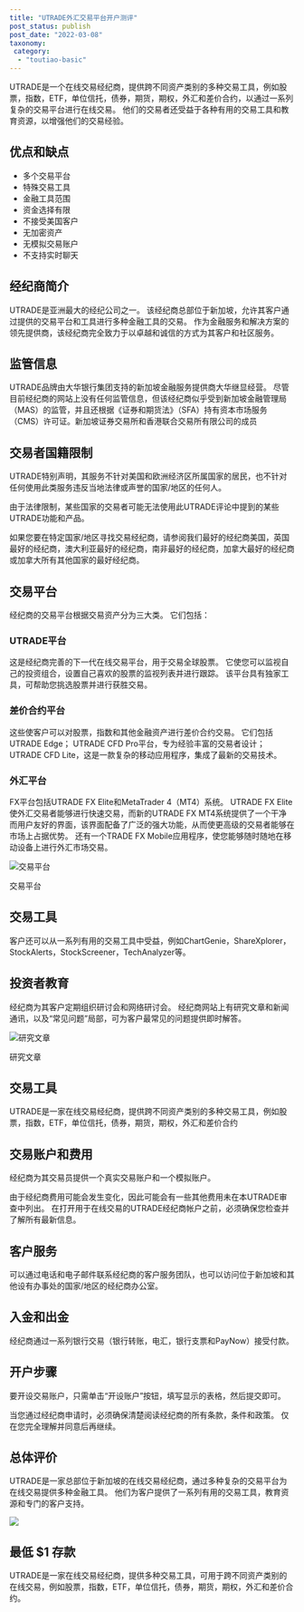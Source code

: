 ```yaml
---
title: "UTRADE外汇交易平台开户测评"
post_status: publish
post_date: "2022-03-08"
taxonomy:
 category: 
  - "toutiao-basic"
---
```


UTRADE是一个在线交易经纪商，提供跨不同资产类别的多种交易工具，例如股票，指数，ETF，单位信托，债券，期货，期权，外汇和差价合约，以通过一系列复杂的交易平台进行在线交易。 他们的交易者还受益于各种有用的交易工具和教育资源，以增强他们的交易经验。

## 优点和缺点
- 多个交易平台
- 特殊交易工具
- 金融工具范围
- 资金选择有限
- 不接受美国客户
- 无加密资产
- 无模拟交易账户
- 不支持实时聊天


## 经纪商简介

UTRADE是亚洲最大的经纪公司之一。 该经纪商总部位于新加坡，允许其客户通过提供的交易平台和工具进行多种金融工具的交易。 作为金融服务和解决方案的领先提供商，该经纪商完全致力于以卓越和诚信的方式为其客户和社区服务。

## 监管信息

UTRADE品牌由大华银行集团支持的新加坡金融服务提供商大华继显经营。 尽管目前经纪商的网站上没有任何监管信息，但该经纪商似乎受到新加坡金融管理局（MAS）的监管，并且还根据《证券和期货法》（SFA）持有资本市场服务（CMS）许可证。新加坡证券交易所和香港联合交易所有限公司的成员

## 交易者国籍限制

UTRADE特别声明，其服务不针对美国和欧洲经济区所属国家的居民，也不针对任何使用此类服务​​违反当地法律或声誉的国家/地区的任何人。

由于法律限制，某些国家的交易者可能无法使用此UTRADE评论中提到的某些UTRADE功能和产品。

如果您要在特定国家/地区寻找交易经纪商，请参阅我们最好的经纪商美国，英国最好的经纪商，澳大利亚最好的经纪商，南非最好的经纪商，加拿大最好的经纪商或加拿大所有其他国家的最好经纪商。

## 交易平台

经纪商的交易平台根据交易资产分为三大类。 它们包括：

### UTRADE平台

这是经纪商完善的下一代在线交易平台，用于交易全球股票。 它使您可以监视自己的投资组合，设置自己喜欢的股票的监视列表并进行跟踪。 该平台具有独家工具，可帮助您挑选股票并进行获胜交易。

### 差价合约平台

这些使客户可以对股票，指数和其他金融资产进行差价合约交易。 它们包括UTRADE Edge； UTRADE CFD Pro平台，专为经验丰富的交易者设计； UTRADE CFD Lite，这是一款复杂的移动应用程序，集成了最新的交易技术。

### 外汇平台

FX平台包括UTRADE FX Elite和MetaTrader 4（MT4）系统。 UTRADE FX Elite使外汇交易者能够进行快速交易，而新的UTRADE FX MT4系统提供了一个干净而用户友好的界面，该界面配备了广泛的强大功能，从而使更高级的交易者能够在市场上占据优势。 还有一个TRADE FX Mobile应用程序，使您能够随时随地在移动设备上进行外汇市场交易。

![交易平台](https://cdn.fendou.la/funstoutiao/2020/11/UTRADE-Review-Trading-Platform.jpg "交易平台")

交易平台

## 交易工具

客户还可以从一系列有用的交易工具中受益，例如ChartGenie，ShareXplorer，StockAlerts，StockScreener，TechAnalyzer等。

## 投资者教育

经纪商为其客户定期组织研讨会和网络研讨会。 经纪商网站上有研究文章和新闻通讯，以及“常见问题”局部，可为客户最常见的问题提供即时解答。

![研究文章](https://cdn.fendou.la/funstoutiao/2020/11/UTRADE-Review-Research-Articles.jpg "研究文章")

研究文章

## 交易工具

UTRADE是一家在线交易经纪商，提供跨不同资产类别的多种交易工具，例如股票，指数，ETF，单位信托，债券，期货，期权，外汇和差价合约

## 交易账户和费用

经纪商为其交易员提供一个真实交易账户和一个模拟账户。

由于经纪商费用可能会发生变化，因此可能会有一些其他费用未在本UTRADE审查中列出。 在打开用于在线交易的UTRADE经纪商帐户之前，必须确保您检查并了解所有最新信息。

## 客户服务

可以通过电话和电子邮件联系经纪商的客户服务团队，也可以访问位于新加坡和其他设有办事处的国家/地区的经纪商办公室。

## 入金和出金

经纪商通过一系列银行交易（银行转账，电汇，银行支票和PayNow）接受付款。

## 开户步骤

要开设交易账户，只需单击“开设账户”按钮，填写显示的表格，然后提交即可。

当您通过经纪商申请时，必须确保清楚阅读经纪商的所有条款，条件和政策。 仅在您完全理解并同意后再继续。

## 总体评价

UTRADE是一家总部位于新加坡的在线交易经纪商，通过多种复杂的交易平台为在线交易提供多种金融工具。 他们为客户提供了一系列有用的交易工具，教育资源和专门的客户支持。

![](https://cdn.fendou.la/funstoutiao/2020/11/UTRADE-Logo.png)

## 最低 $1 存款

UTRADE是一家在线交易经纪商，提供多种交易工具，可用于跨不同资产类别的在线交易，例如股票，指数，ETF，单位信托，债券，期货，期权，外汇和差价合约。
